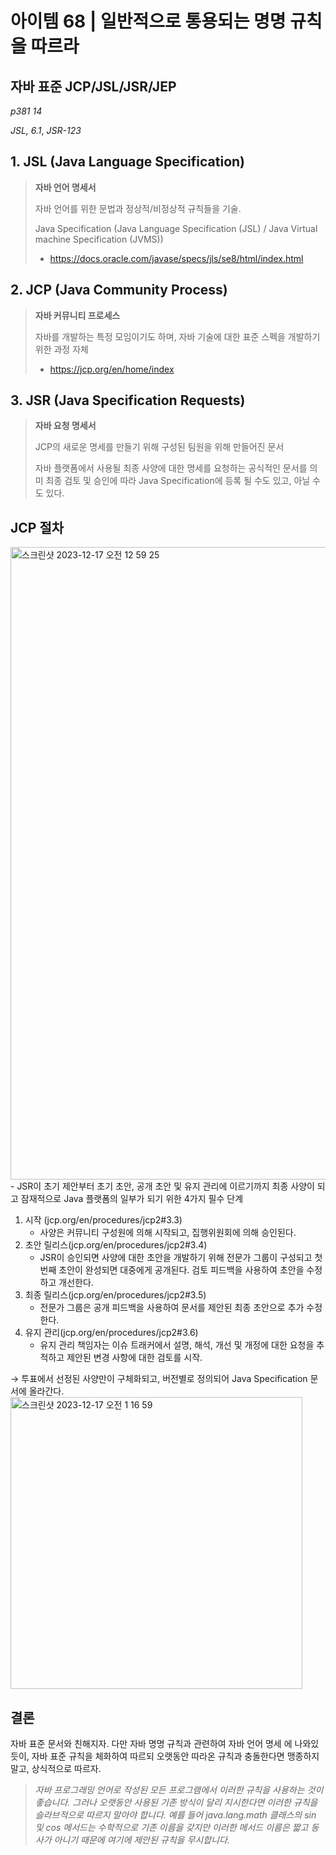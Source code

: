 # 아이템 68 | 일반적으로 통용되는 명명 규칙을 따르라

## 자바 표준 JCP/JSL/JSR/JEP
_p381 14_

_JSL, 6.1_, _JSR-123_

## 1. JSL (Java Language Specification)
> **자바 언어 명세서**
> 
> 자바 언어를 위한 문법과 정상적/비정상적 규칙들을 기술.
> 
> Java Specification (Java Language Specification (JSL) / Java Virtual machine Specification (JVMS))
> 
> - https://docs.oracle.com/javase/specs/jls/se8/html/index.html


## 2. JCP (Java Community Process) 
> **자바 커뮤니티 프로세스** 
>
> 자바를 개발하는 특정 모임이기도 하며, 자바 기술에 대한 표준 스펙을 개발하기 위한 과정 자체 
> 
> - https://jcp.org/en/home/index


## 3. JSR (Java Specification Requests)
> **자바 요청 명세서**
>  
> JCP의 새로운 명세를 만들기 위해 구성된 팀원을 위해 만들어진 문서 
> 
> 자바 플랫폼에서 사용될 최종 사양에 대한 명세를 요청하는 공식적인 문서를 의미 
> 최종 검토 및 승인에 따라 Java Specification에 등록 될 수도 있고, 아닐 수도 있다.

## JCP 절차 
  <img width="1012" alt="스크린샷 2023-12-17 오전 12 59 25" src="https://github.com/Yooa-Backend-Study/effective-java-book/assets/78305392/e03b392e-91d0-471e-a442-5682f77dc239">
- JSR이 초기 제안부터 초기 초안, 공개 초안 및 유지 관리에 이르기까지 최종 사양이 되고 잠재적으로 Java 플랫폼의 일부가 되기 위한 4가지 필수 단계

1. 시작 (jcp.org/en/procedures/jcp2#3.3)
    - 사양은 커뮤니티 구성원에 의해 시작되고, 집행위원회에 의해 승인된다.
2. 초안 릴리스(jcp.org/en/procedures/jcp2#3.4)
    - JSR이 승인되면 사양에 대한 초안을 개발하기 위해 전문가 그룹이 구성되고 첫 번째 초안이 완성되면 대중에게 공개된다. 검토 피드백을 사용하여 초안을 수정하고 개선한다.
3. 최종 릴리스(jcp.org/en/procedures/jcp2#3.5)
    - 전문가 그룹은 공개 피드백을 사용하여 문서를 제안된 최종 초안으로 추가 수정한다.
4. 유지 관리(jcp.org/en/procedures/jcp2#3.6)
    - 유지 관리 책임자는 이슈 트래커에서 설명, 해석, 개선 및 개정에 대한 요청을 추적하고 제안된 변경 사항에 대한 검토를 시작.


→ 투표에서 선정된 사양만이 구체화되고, 버전별로 정의되어 Java Specification 문서에 올라간다.
<img width="467" alt="스크린샷 2023-12-17 오전 1 16 59" src="https://github.com/Yooa-Backend-Study/effective-java-book/assets/78305392/41cd2c3d-4dce-4f17-936a-fb0d62f32089">

## 결론
자바 표준 문서와 친해지자. 
다만 자바 명명 규칙과 관련하여 자바 언어 명세 에 나와있듯이, 자바 표준 규칙을 체화하여 따르되 오랫동안 따라온 규칙과 충돌한다면 맹종하지말고, 상식적으로 따르자.

> _자바 프로그래밍 언어로 작성된 모든 프로그램에서 이러한 규칙을 사용하는 것이 좋습니다. 그러나 오랫동안 사용된 기존 방식이 달리 지시한다면 이러한 규칙을 슬라브적으로 따르지 말아야 합니다. 예를 들어 java.lang.math 클래스의 sin 및 cos 메서드는 수학적으로 기존 이름을 갖지만 이러한 메서드 이름은 짧고 동사가 아니기 때문에 여기에 제안된 규칙을 무시합니다._